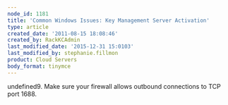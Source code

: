 ```yaml
---
node_id: 1181
title: 'Common Windows Issues: Key Management Server Activation'
type: article
created_date: '2011-08-15 18:08:46'
created_by: RackKCAdmin
last_modified_date: '2015-12-31 15:0103'
last_modified_by: stephanie.fillmon
product: Cloud Servers
body_format: tinymce
---
```


undefined9.  Make sure your firewall allows outbound connections to TCP port
1688. 

